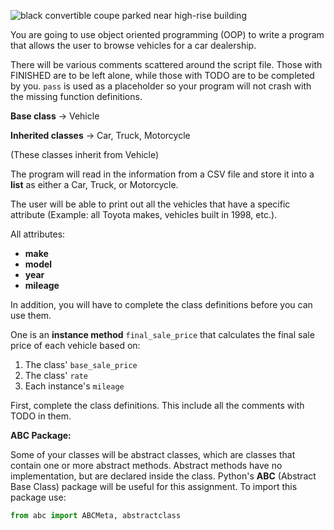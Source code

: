 
<!--title={Car Dealership}-->

<!--badges={Python:125,Software Engineering:20}-->

<!--concepts={function_decorator.mdx, class_method.mdx, difference_with_instance_variables.mdx, class_variables.mdx, using_objects.mdx, python_objects.mdx, __init__.mdx, invoke_init.mdx, Inheritance.mdx}-->

![black convertible coupe parked near high-rise building](https://images.unsplash.com/photo-1523676060187-f55189a71f5e?ixlib=rb-1.2.1&ixid=eyJhcHBfaWQiOjEyMDd9&auto=format&fit=crop&w=800&q=80)



You are going to use object oriented programming (OOP) to write a program that allows the user to browse vehicles for a car dealership.

There will be various comments scattered around the script file. Those with FINISHED are to be left alone, while those with TODO are to be completed by you. `pass` is used as a placeholder so your program will not crash with the missing function definitions.



**Base class** &rarr; Vehicle

**Inherited classes** &rarr; Car, Truck, Motorcycle

(These classes inherit from Vehicle)



The program will read in the information from a CSV file and store it into a **list** as either a Car, Truck, or Motorcycle.

The user will be able to print out all the vehicles that have a specific attribute (Example: all Toyota makes, vehicles built in 1998, etc.).

All attributes:

* **make**
* **model**
* **year**
* **mileage**

In addition, you will have to complete the class definitions before you can use them.

One is an **instance method** `final_sale_price` that calculates the final sale price of each vehicle based on:

1. The class' `base_sale_price`
2. The class' `rate`
3. Each instance's `mileage`



First, complete the class definitions. This include all the comments with TODO in them.

 

**ABC Package:**

Some of your classes will be abstract classes, which are classes that contain one or more abstract methods. Abstract methods have no implementation, but are declared inside the class. Python's **ABC** (Abstract Base Class) package will be useful for this assignment. To import this package use:

```Python
from abc import ABCMeta, abstractclass
```


